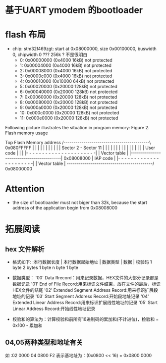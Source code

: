 # 基于UART ymodem 的bootloader


# flash 布局
 * chip: stm32f469zgt:
start at 0x08000000, size 0x00100000, buswidth 0, chipwidth 0   ??? 256k ?  不是很明白
   *  0: 0x00000000 (0x4000 16kB)   not protected
   *  1: 0x00004000 (0x4000 16kB)   not protected
   *  2: 0x00008000 (0x4000 16kB)   not protected
   *  3: 0x0000c000 (0x4000 16kB)   not protected
   *  4: 0x00010000 (0x10000 64kB)  not protected
   *  5: 0x00020000 (0x20000 128kB) not protected
   *  6: 0x00040000 (0x20000 128kB) not protected
   *  7: 0x00060000 (0x20000 128kB) not protected
   *  8: 0x00080000 (0x20000 128kB) not protected
   *  9: 0x000a0000 (0x20000 128kB) not protected
   * 10: 0x000c0000 (0x20000 128kB) not protected
   * 11: 0x000e0000 (0x20000 128kB) not protected

Following picture illustrates the situation in program memory:
Figure 2. Flash memory usage

 Top Flash Memory address 
   /-------------------------------------------\  0x080FFFFF
   |                                           |
   |                                           |
   |                                           |
   |                                           |
   |                                           |
   |          Sector 2 - Sector 11             |
   |                                           |
   |                                           |
   |                                           |
   |                                           |
   |                                           |
   |                                           |
   |                                           |
   |          User code                        |
   |                                           |
   |- - - - - - - - - - - - - - - - - - - - - -|
   |          Vector table                     |
   |-------------------------------------------|  0x08008000
   |          IAP code                         |
   |- - - - - - - - - - - - - - - - - - - - - -|
   |          Vector table                     |
   \-------------------------------------------/	 0x08000000		

# Attention
  * the size of bootloarder must not biger than 32k, because the start address of the application begin from 0x08008000

# 拓展阅读
## hex 文件解析
 * 格式如下:
  :本行数据长度 | 本行数据起始地址 | 数据类型 | 数据      | 校验码
    1 byte	      2 bytes        1 byte   n byte	 1 byte
 * 数据类型：
    '00' Data Rrecord：用来记录数据，HEX文件的大部分记录都是数据记录
    '01' End of File Record:用来标识文件结束，放在文件的最后，标识HEX文件的结尾
    '02' Extended Segment Address Record:用来标识扩展段地址的记录
    '03' Start Segment Address Record:开始段地址记录
    '04' Extended Linear Address Record:用来标识扩展线性地址的记录
    '05' Start Linear Address Record:开始线性地址记录

 * 校验和的算法为：计算校验和前所有16进制码的累加和(不计进位)，检验和 = 0x100 - 累加和

## 04,05两种类型和地址有关
   如 :02 0000 04 0800 F2 表示基地址为：(0x0800 << 16) = 0x0800 0000 